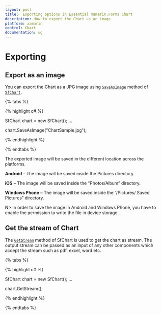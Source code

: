```yaml
---
layout: post
title:  Exporting options in Essential Xamarin.Forms Chart 
description: How to export the Chart as an image
platform: xamarin
control: Chart
documentation: ug
---
```


# Exporting

## Export as an image

You can export the Chart as a JPG image using [`SaveAsImage`](http://help.syncfusion.com/cr/cref_files/xamarin/sfchart/Syncfusion.SfChart.XForms~Syncfusion.SfChart.XForms.SfChart~SaveAsImage.html#) method of [`SfChart`](http://help.syncfusion.com/cr/cref_files/xamarin/sfchart/Syncfusion.SfChart.XForms~Syncfusion.SfChart.XForms.SfChart.html#).

{% tabs %} 

{% highlight c# %}

SfChart chart = new SfChart();
...

chart.SaveAsImage("ChartSample.jpg");

{% endhighlight %}

{% endtabs %}

The exported image will be saved in the different location across the platforms.

**Android** – The image will be saved inside the Pictures directory.

**iOS** – The image will be saved inside the “Photos/Album” directory.

**Windows Phone** – The image will be saved inside the “/Pictures/ Saved Pictures” directory.

N> In order to save the image in Android and Windows Phone, you have to enable the permission to write the file in device storage.

## Get the stream of Chart

The [`GetStream`](https://help.syncfusion.com/cr/cref_files/xamarin/sfchart/Syncfusion.SfChart.XForms~Syncfusion.SfChart.XForms.SfChart~GetStream.html) method of SfChart is used to get the chart as stream. The output stream can be passed as an input of any other components which accept the stream such as pdf, excel, word etc.

{% tabs %} 

{% highlight c# %}

SfChart chart = new SfChart();
...

chart.GetStream();

{% endhighlight %}

{% endtabs %}
